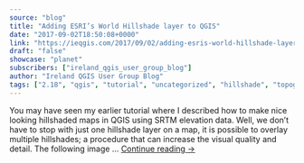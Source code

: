 ```yaml
---
source: "blog"
title: "Adding ESRI’s World Hillshade layer to QGIS"
date: "2017-09-02T18:50:08+0000"
link: "https://ieqgis.com/2017/09/02/adding-esris-world-hillshade-layer-to-qgis/"
draft: "false"
showcase: "planet"
subscribers: ["ireland_qgis_user_group_blog"]
author: "Ireland QGIS User Group Blog"
tags: ["2.18", "qgis", "tutorial", "uncategorized", "hillshade", "topography"]
---
```


You may have seen my earlier tutorial where I described how to make nice looking hillshaded maps in QGIS using SRTM elevation data. Well, we don&#8217;t have to stop with just one hillshade layer on a map, it is possible to overlay multiple hillshades; a procedure that can increase the visual quality and detail. The following image &#8230; <a class="more-link" href="https://ieqgis.com/2017/09/02/adding-esris-world-hillshade-layer-to-qgis/">Continue reading <span class="meta-nav">&#8594;</span></a>
